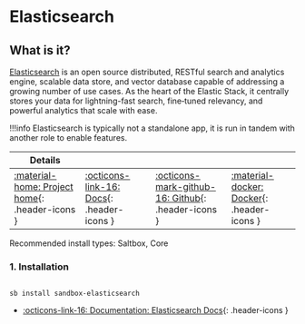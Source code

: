 # Elasticsearch

## What is it?

[Elasticsearch](https://www.elastic.co/elasticsearch) is an open source distributed, RESTful search and analytics engine, scalable data store, and vector database capable of addressing a growing number of use cases. As the heart of the Elastic Stack, it centrally stores your data for lightning-fast search, fine‑tuned relevancy, and powerful analytics that scale with ease.

!!!info
    Elasticsearch is typically not a standalone app, it is run in tandem with another role to enable features.

| Details     |             |             |             |
|-------------|-------------|-------------|-------------|
| [:material-home: Project home](https://www.elastic.co/elasticsearch){: .header-icons } | [:octicons-link-16: Docs](https://www.elastic.co/docs){: .header-icons } | [:octicons-mark-github-16: Github](https://github.com/elastic/elasticsearch){: .header-icons } | [:material-docker: Docker](https://hub.docker.com/_/elasticsearch){: .header-icons }|

Recommended install types: Saltbox, Core

### 1. Installation

``` shell

sb install sandbox-elasticsearch

```

- [:octicons-link-16: Documentation: Elasticsearch Docs](https://www.elastic.co/docs){: .header-icons }
